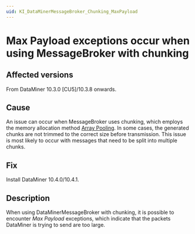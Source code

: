 ```yaml
---
uid: KI_DataMinerMessageBroker_Chunking_MaxPayload
---
```


# Max Payload exceptions occur when using MessageBroker with chunking

## Affected versions

From DataMiner 10.3.0 [CU5]/10.3.8 onwards.

## Cause

An issue can occur when MessageBroker uses chunking, which employs the memory allocation method [Array Pooling](https://learn.microsoft.com/en-us/dotnet/api/system.buffers.arraypool-1?view=net-7.0). In some cases, the generated chunks are not trimmed to the correct size before transmission. This issue is most likely to occur with messages that need to be split into multiple chunks.

## Fix

Install DataMiner 10.4.0/10.4.1<!--RN 37245-->.

## Description

When using DataMinerMessageBroker with chunking, it is possible to encounter *Max Payload* exceptions, which indicate that the packets DataMiner is trying to send are too large.
